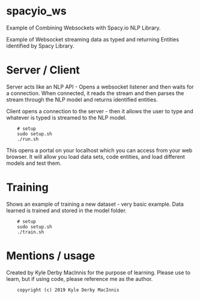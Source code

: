 # spacyio_ws
Example of Combining Websockets with Spacy.io NLP Library.

Example of Websocket streaming data as typed and returning Entities identified by Spacy Library.

# Server / Client
Server acts like an NLP API - Opens a websocket listener and then waits for a connection. When connected, it reads the stream and then parses the stream through the NLP model and returns identified entities.

Client opens a connection to the server - then it allows the user to type and whatever is typed is streamed to the NLP model.

        # setup
        sudo setup.sh
        ./run.sh

This opens a portal on your localhost which you can access from your web browser. It will allow you load data sets, code entities, and load different models and test them.

# Training
Shows an example of training a new dataset - very basic example. Data learned is trained and stored in the model folder.

        # setup
        sudo setup.sh
        ./train.sh

# Mentions / usage
Created by Kyle Derby MacInnis for the purpose of learning. Please use to learn, but if using code, please reference me as the author.


        copyright (c) 2019 Kyle Derby MacInnis